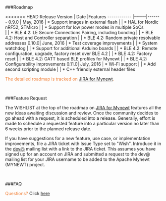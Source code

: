 ###Roadmap


<<<<<<< HEAD
Release Version |  Date |Features 
------------ |------|-------
0.9.0 |  May, 2016 | * Support images in external flash
      |       | * HAL for Nordic nRF52, STMicro
      |       | * Support for low power modes in multiple SoCs   
      |       | * BLE 4.2: LE Secure Connections Pairing, including bonding
      |       | * BLE 4.2: Host and Controller separation
      |       | * BLE 4.2: Random private resolvable addresses
0.10.0|  June, 2016 | * Test coverage improvements
      |       | * System watchdog
      |       | * Support for additional Arduino boards
      |       | * BLE 4.2: Remote configuration, upgrade, factory reset over BLE 4.2
      |       | * BLE 4.2: Factory reset
      |       | * BLE 4.2: GATT based BLE profiles for Mynewt 
      |       | * BLE 4.2: Configurability improvements 
0.11.0| July, 2016 | * Wi-Fi support
      |       | * Add second scripting module
      |       | * C++ friendly external header files
 

<font color="#F2853F"> The detailed roadmap is tracked on [JIRA for Mynewt](https://issues.apache.org/jira/browse/MYNEWT/?selectedTab=com.atlassian.jira.jira-projects-plugin:roadmap-panel). </font>

<br>

###Feature Request

The WISHLIST at the top of the roadmap on [JIRA for Mynewt](https://issues.apache.org/jira/browse/MYNEWT/?selectedTab=com.atlassian.jira.jira-projects-plugin:roadmap-panel) features all the new ideas awaiting discussion and review. Once the community decides to go ahead with a request, it is scheduled into a release. Generally, effort is made to schedule a requested feature into a particular version no later than 6 weeks prior to the planned release date.

If you have suggestions for a new feature, use case, or implementation improvements, file a JIRA ticket with Issue Type set to "Wish". Introduce it in the [dev@](dev@mynewt.incubator.apache.org) mailing list with a link to the JIRA ticket. This assumes you have signed up for an account on JIRA and submitted a request to the dev@ mailing list for your JIRA username to be added to the Apache Mynewt (MYNEWT) project.

<br>

###FAQ

<font color="#F2853F"> Questions? </font> Click [here](/DOCSLINK/faq/answers)
